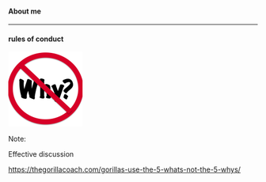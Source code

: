 #### About me

---

#### rules of conduct

![](assets/img/no-why-150x150.png)

Note:

Effective discussion

https://thegorillacoach.com/gorillas-use-the-5-whats-not-the-5-whys/
